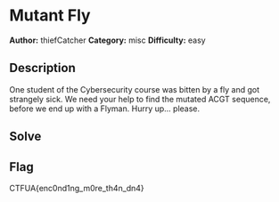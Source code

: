 # Mutant Fly

**Author:** thiefCatcher
**Category:** misc
**Difficulty:** easy

## Description

One student of the Cybersecurity course was bitten by a fly and got strangely sick.
We need your help to find the mutated ACGT sequence, before we end up with a Flyman.
Hurry up... please.


## Solve


## Flag

CTFUA{enc0nd1ng_m0re_th4n_dn4}
